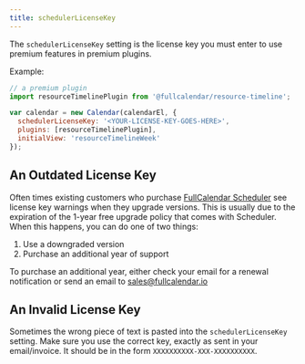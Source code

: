 ```yaml
---
title: schedulerLicenseKey
---
```


The `schedulerLicenseKey` setting is the license key you must enter to use premium features in premium plugins.

Example:

```js
// a premium plugin
import resourceTimelinePlugin from '@fullcalendar/resource-timeline';

var calendar = new Calendar(calendarEl, {
  schedulerLicenseKey: '<YOUR-LICENSE-KEY-GOES-HERE>',
  plugins: [resourceTimelinePlugin],
  initialView: 'resourceTimelineWeek'
});
```


<h2 id='outdated'>An Outdated License Key</h2>

Often times existing customers who purchase [FullCalendar Scheduler]({{site.baseurl}}/pricing) see license key warnings when they upgrade versions. This is usually due to the expiration of the 1-year free upgrade policy that comes with Scheduler. When this happens, you can do one of two things:

1. Use a downgraded version
2. Purchase an additional year of support

To purchase an additional year, either check your email for a renewal notification or send an email to <a href='mailto:sales@fullcalendar.io'>sales@fullcalendar.io</a>


<h2 id='invalid'>An Invalid License Key</h2>

Sometimes the wrong piece of text is pasted into the `schedulerLicenseKey` setting. Make sure you use the correct key, exactly as sent in your email/invoice. It should be in the form `XXXXXXXXXX-XXX-XXXXXXXXXX`.
